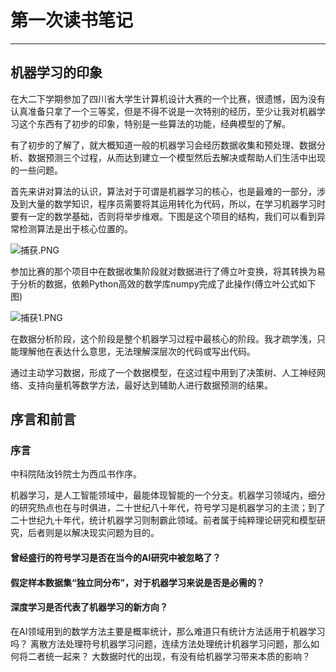 # 第一次读书笔记 #
---
## 机器学习的印象 ##
在大二下学期参加了四川省大学生计算机设计大赛的一个比赛，很遗憾，因为没有认真准备只拿了一个三等奖，但是不得不说是一次特别的经历，至少让我对机器学习这个东西有了初步的印象，特别是一些算法的功能，经典模型的了解。

有了初步的了解了，就大概知道一般的机器学习会经历数据收集和预处理、数据分析、数据预测三个过程，从而达到建立一个模型然后去解决或帮助人们生活中出现的一些问题。

首先来讲对算法的认识，算法对于可谓是机器学习的核心，也是最难的一部分，涉及到大量的数学知识，程序员需要将其运用转化为代码，所以，在学习机器学习时要有一定的数学基础，否则将举步维艰。下图是这个项目的结构，我们可以看到异常检测算法是出于核心位置的。

![捕获.PNG](https://github.com/Desir10101000Dj/--/blob/master/image/%E6%8D%95%E8%8E%B7.PNG?raw=true)

参加比赛的那个项目中在数据收集阶段就对数据进行了傅立叶变换，将其转换为易于分析的数据，依赖Python高效的数学库numpy完成了此操作(傅立叶公式如下图)

![捕获1.PNG](https://github.com/Desir10101000Dj/--/blob/master/image/%E6%8D%95%E8%8E%B71.PNG?raw=true)

在数据分析阶段，这个阶段是整个机器学习过程中最核心的阶段。我才疏学浅，只能理解他在表达什么意思，无法理解深层次的代码或写出代码。

通过主动学习数据，形成了一个数据模型，在这过程中用到了决策树、人工神经网络、支持向量机等数学方法，最好达到辅助人进行数据预测的结果。

## 序言和前言 ##
### 序言 ###
中科院陆汝钤院士为西瓜书作序。

机器学习，是人工智能领域中，最能体现智能的一个分支。机器学习领域内，细分的研究热点也在与时俱进，二十世纪八十年代，符号学习是机器学习的主流；到了二十世纪九十年代，统计机器学习则制霸此领域。前者属于纯粹理论研究和模型研究，后者则是以解决现实问题为目的。


#### 曾经盛行的符号学习是否在当今的AI研究中被忽略了？ ####


#### 假定样本数据集“独立同分布”，对于机器学习来说是否是必需的？ ####
#### 深度学习是否代表了机器学习的新方向？ ####
在AI领域用到的数学方法主要是概率统计，那么难道只有统计方法适用于机器学习吗？
离散方法处理符号机器学习问题，连续方法处理统计机器学习问题，那么如何将二者统一起来？
大数据时代的出现，有没有给机器学习带来本质的影响？

